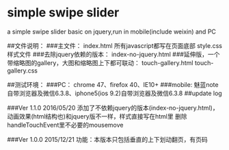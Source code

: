 # simple swipe slider
a simple swipe slider basic on jquery,run in mobile(include weixin) and PC

##文件说明：
###主文件：
  index.html 所有javascript都写在页面底部
  style.css 样式文件
###去除jquery依赖的版本：
  index-no-jquery.html
###延伸版，一个带缩略图的gallery，大图和缩略图上下都可联动：
  touch-gallery.html
  touch-gallery.css

##测试环境：
###PC：
chrome 47、firefox 40、IE10+
###mobile:
魅蓝note自带浏览器及微信6.3.8、iphone5(ios 9.2)自带浏览器及微信6.3.8
##update log

###Ver 1.1.0 2016/05/20
  添加了不依赖jquery的版本(index-no-jquery.html)，动画效果(html结构也)和jquery版不一样，样式直接写在html里
  删除handleTouchEvent里不必要的mousemove

###Ver 1.0.0 2015/12/21
  功能：本版本只包括垂直的上下划动翻页，有页码

